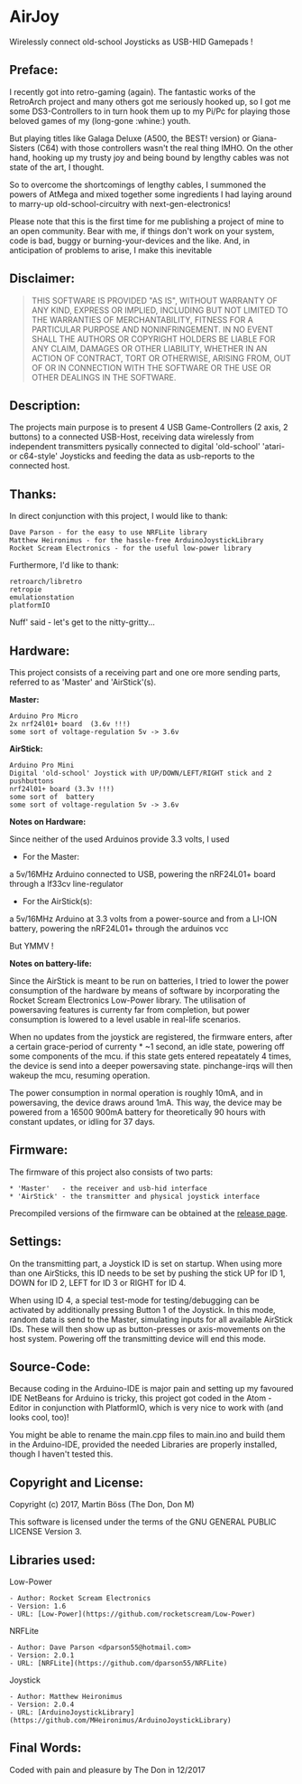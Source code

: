 # AirJoy

Wirelessly connect old-school Joysticks as USB-HID Gamepads !

## Preface:

I recently got into retro-gaming (again). The fantastic works of the RetroArch project and many others got me seriously hooked up, so I got me some DS3-Controllers to in turn hook them up to my Pi/Pc for playing those beloved games of my (long-gone :whine:) youth. 

But playing titles like Galaga Deluxe (A500, the BEST! version) or Giana-Sisters (C64) with those controllers wasn't the real thing IMHO. On the other hand, hooking up my trusty joy and being bound by lengthy cables was not state of the art, I thought. 

So to overcome the shortcomings of lengthy cables, I summoned the powers of AtMega and mixed together some ingredients I had laying around to marry-up old-school-circuitry with next-gen-electronics!

Please note that this is the first time for me publishing a project of mine to an open community. Bear with me, if things don't work on your system, code is bad, buggy or burning-your-devices and the like. And, in anticipation of problems to arise,  I make this inevitable 



## Disclaimer:

> THIS SOFTWARE IS PROVIDED "AS IS", WITHOUT WARRANTY OF ANY KIND, EXPRESS OR IMPLIED, INCLUDING BUT NOT LIMITED TO THE WARRANTIES OF MERCHANTABILITY, FITNESS FOR A PARTICULAR PURPOSE AND NONINFRINGEMENT. IN NO EVENT SHALL THE AUTHORS OR COPYRIGHT HOLDERS BE LIABLE FOR ANY CLAIM, DAMAGES OR OTHER LIABILITY, WHETHER IN AN ACTION OF CONTRACT, TORT OR OTHERWISE, ARISING FROM, OUT OF OR IN CONNECTION WITH THE SOFTWARE OR THE USE OR OTHER DEALINGS IN THE SOFTWARE.

		

## Description:


The projects main purpose is to present 4 USB Game-Controllers (2 axis, 2 buttons) to a connected USB-Host, receiving data wirelessly from independent transmitters pysically connected to digital 'old-school' 'atari- or c64-style' Joysticks and feeding the data as usb-reports to the connected host.



## Thanks:


In direct conjunction with this project, I would like to thank:

	Dave Parson - for the easy to use NRFLite library 
	Matthew Heironimus - for the hassle-free ArduinoJoystickLibrary
	Rocket Scream Electronics - for the useful low-power library
	
	
	
Furthermore, I'd like to thank:

	retroarch/libretro 
	retropie
	emulationstation
	platformIO
	
	
	
	
Nuff' said - let's get to the nitty-gritty...


	

## Hardware:


This project consists of a receiving part and one ore more sending parts, referred to as 'Master' and 'AirStick'(s).

**Master:**

	Arduino Pro Micro
	2x nrf24l01+ board  (3.6v !!!)
	some sort of voltage-regulation 5v -> 3.6v
	
**AirStick:**

	Arduino Pro Mini
	Digital 'old-school' Joystick with UP/DOWN/LEFT/RIGHT stick and 2 pushbuttons
	nrf24l01+ board (3.3v !!!)
	some sort of  battery
	some sort of voltage-regulation 5v -> 3.6v

	
**Notes on Hardware:**

Since neither of the used Arduinos provide 3.3 volts, I used 

* For the Master:

a 5v/16MHz Arduino connected to USB, powering the nRF24L01+ board through a lf33cv line-regulator 

* For the AirStick(s):

a 5v/16MHz Arduino at 3.3 volts from a power-source and from a LI-ION battery, powering the nRF24L01+ through the arduinos vcc

But YMMV !


**Notes on battery-life:**

Since the AirStick is meant to be run on batteries, I tried to lower the power consumption of the hardware by means of software by incorporating the Rocket Scream Electronics Low-Power library. The utilisation of powersaving features is currenty far from completion, but power consumption is lowered to a level usable in real-life scenarios.

When no updates from the joystick are registered, the firmware enters, after a certain grace-period of currenty * ~1 second, an idle state, powering off some components of the mcu. if this state gets entered repeatately 4 times, the device is send into a deeper powersaving state. pinchange-irqs will then wakeup the mcu, resuming operation. 

The power consumption in normal operation is roughly 10mA, and in powersaving, the device draws around 1mA. This way, the device may be powered from a 16500 900mA battery for theoretically 90 hours with constant updates, or idling for 37 days.



## Firmware:


The firmware of this project also consists of two parts: 

	* 'Master'   - the receiver and usb-hid interface
	* 'AirStick' - the transmitter and physical joystick interface
	
Precompiled versions of the firmware can be obtained at the [release page](https://github.com/glitterkitty/AirJoy/releases).
		
	

## Settings:


On the transmitting part, a Joystick ID is set on startup. When using more than one AirSticks, this ID needs to be set by pushing the stick UP for ID 1, DOWN for ID 2, LEFT for ID 3 or RIGHT for ID 4.

When using ID 4, a special test-mode for testing/debugging can be activated by additionally pressing Button 1 of the Joystick. In this mode, random data is send to the Master, simulating inputs for all available AirStick IDs. These will then show up as button-presses or axis-movements on the host system. Powering off the transmitting device will end this mode.



## Source-Code:


Because coding in the Arduino-IDE is major pain and setting up my favoured IDE NetBeans for Arduino is tricky, this project got coded in the Atom - Editor in conjunction with PlatformIO, which is very nice to work with (and looks cool, too)!

You might be able to rename the main.cpp files to main.ino and build them in the Arduino-IDE, provided the needed Libraries are properly installed, though I haven't tested this.




## Copyright and License:


Copyright (c) 2017, Martin Böss (The Don, Don M)
	
This software is licensed under the terms of the GNU GENERAL PUBLIC LICENSE Version 3.
	
	



## Libraries used:


Low-Power

	- Author: Rocket Scream Electronics
	- Version: 1.6 
	- URL: [Low-Power](https://github.com/rocketscream/Low-Power)

 NRFLite

	- Author: Dave Parson <dparson55@hotmail.com>
	- Version: 2.0.1
	- URL: [NRFLite](https://github.com/dparson55/NRFLite)

 Joystick

	- Author: Matthew Heironimus
	- Version: 2.0.4
	- URL: [ArduinoJoystickLibrary](https://github.com/MHeironimus/ArduinoJoystickLibrary)




Final Words:
-------------

Coded with pain and pleasure by The Don in 12/2017


